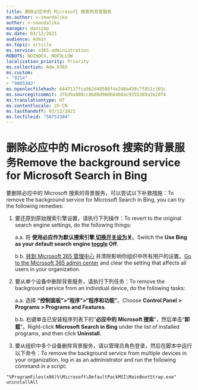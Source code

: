 ```yaml
---
title: 删除必应中的 Microsoft 搜索的背景服务
ms.author: v-smandalika
author: v-smandalika
manager: dansimp
ms.date: 03/12/2021
audience: Admin
ms.topic: article
ms.service: o365-administration
ROBOTS: NOINDEX, NOFOLLOW
localization_priority: Priority
ms.collection: Adm_O365
ms.custom:
- "9214"
- "9005302"
ms.openlocfilehash: 6447137fca9b2d48508f4e240a438c7f851c103c
ms.sourcegitcommit: 3fb39a080cc8680d960b8468ac9355389a3e2df4
ms.translationtype: HT
ms.contentlocale: zh-CN
ms.lasthandoff: 03/12/2021
ms.locfileid: "50753384"
---
```

# <a name="remove-the-background-service-for-microsoft-search-in-bing"></a><span data-ttu-id="b1efe-102">删除必应中的 Microsoft 搜索的背景服务</span><span class="sxs-lookup"><span data-stu-id="b1efe-102">Remove the background service for Microsoft Search in Bing</span></span>

<span data-ttu-id="b1efe-103">要删除必应中的 Microsoft 搜索的背景服务，可以尝试以下补救措施：</span><span class="sxs-lookup"><span data-stu-id="b1efe-103">To remove the background service for Microsoft Search in Bing, you can try the following remedies:</span></span>

1. <span data-ttu-id="b1efe-104">要还原到原始搜索引擎设置，请执行下列操作：</span><span class="sxs-lookup"><span data-stu-id="b1efe-104">To revert to the original search engine settings, do the following things:</span></span>

    <span data-ttu-id="b1efe-105">a.</span><span class="sxs-lookup"><span data-stu-id="b1efe-105">a.</span></span> <span data-ttu-id="b1efe-106">将 **使用必应作为默认搜索引擎[ 切换开关设为](https://docs.microsoft.com/deployoffice/microsoft-search-bing#change-whether-bing-is-the-default-search-engine-for-google-chrome)关**。</span><span class="sxs-lookup"><span data-stu-id="b1efe-106">Switch the **Use Bing as your default search engine [toggle](https://docs.microsoft.com/deployoffice/microsoft-search-bing#change-whether-bing-is-the-default-search-engine-for-google-chrome) Off**.</span></span>

    <span data-ttu-id="b1efe-107">b.</span><span class="sxs-lookup"><span data-stu-id="b1efe-107">b.</span></span> <span data-ttu-id="b1efe-108">[转到 Microsoft 365 管理中心](https://docs.microsoft.com/deployoffice/microsoft-search-bing#configure-the-setting-in-the-microsoft-365-admin-center-to-allow-the-extension-to-be-installed) 并清除影响你组织中所有用户的设置。</span><span class="sxs-lookup"><span data-stu-id="b1efe-108">[Go to the Microsoft 365 admin center](https://docs.microsoft.com/deployoffice/microsoft-search-bing#configure-the-setting-in-the-microsoft-365-admin-center-to-allow-the-extension-to-be-installed) and clear the setting that affects all users in your organization.</span></span>

2. <span data-ttu-id="b1efe-109">要从单个设备中删除背景服务，请执行下列任务：</span><span class="sxs-lookup"><span data-stu-id="b1efe-109">To remove the background service from an individual device, do the following tasks:</span></span>

    <span data-ttu-id="b1efe-110">a.</span><span class="sxs-lookup"><span data-stu-id="b1efe-110">a.</span></span> <span data-ttu-id="b1efe-111">选择 **“控制面板”>“程序”>“程序和功能”**。</span><span class="sxs-lookup"><span data-stu-id="b1efe-111">Choose **Control Panel > Programs > Programs and Features**.</span></span>

    <span data-ttu-id="b1efe-112">b.</span><span class="sxs-lookup"><span data-stu-id="b1efe-112">b.</span></span> <span data-ttu-id="b1efe-113">右键单击已安装程序列表下的“**必应中的 Microsoft 搜索**”，然后单击“**卸载**”。</span><span class="sxs-lookup"><span data-stu-id="b1efe-113">Right-click **Microsoft Search in Bing** under the list of installed programs, and then click **Uninstall**.</span></span>

3. <span data-ttu-id="b1efe-114">要从组织中多个设备删除背景服务，请以管理员角色登录，然后在脚本中运行以下命令：</span><span class="sxs-lookup"><span data-stu-id="b1efe-114">To remove the background service from multiple devices in your organization, log in as an administrator and run the following command in a script:</span></span> 

`"%ProgramFiles(x86)%\Microsoft\DefaultPackMSI\MainBootStrap.exe" uninstallAll`

